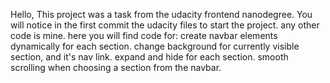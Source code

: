 Hello, This project was a task from the udacity frontend nanodegree.
You will notice in the first commit the udacity files to start the project. any other code is mine.
here you will find code for:
create navbar elements dynamically for each section.
change background for currently visible section, and it's nav link.
expand and hide for each section.
smooth scrolling when choosing a section from the navbar.
